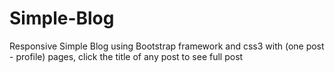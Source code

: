 # Simple-Blog
Responsive Simple Blog using Bootstrap framework and css3 with (one post - profile) pages, click the title of any post to see full post

